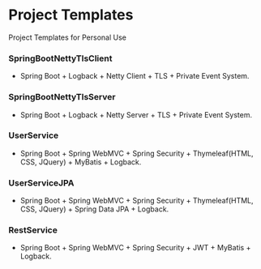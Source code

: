 # Project Templates 
Project Templates for Personal Use

### SpringBootNettyTlsClient
 - Spring Boot + Logback + Netty Client + TLS + Private Event System.
### SpringBootNettyTlsServer
 - Spring Boot + Logback + Netty Server + TLS + Private Event System.
### UserService
 - Spring Boot + Spring WebMVC + Spring Security + Thymeleaf(HTML, CSS, JQuery) + MyBatis + Logback. 
### UserServiceJPA
 - Spring Boot + Spring WebMVC + Spring Security + Thymeleaf(HTML, CSS, JQuery) + Spring Data JPA + Logback. 
### RestService
 - Spring Boot + Spring WebMVC + Spring Security + JWT + MyBatis + Logback. 